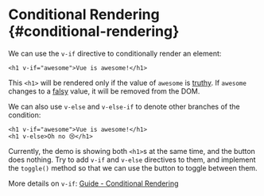 # Conditional Rendering {#conditional-rendering}

We can use the `v-if` directive to conditionally render an element:

```vue-html
<h1 v-if="awesome">Vue is awesome!</h1>
```

This `<h1>` will be rendered only if the value of `awesome` is [truthy](https://developer.mozilla.org/en-US/docs/Glossary/Truthy). If `awesome` changes to a [falsy](https://developer.mozilla.org/en-US/docs/Glossary/Falsy) value, it will be removed from the DOM.

We can also use `v-else` and `v-else-if` to denote other branches of the condition:

```vue-html
<h1 v-if="awesome">Vue is awesome!</h1>
<h1 v-else>Oh no 😢</h1>
```

Currently, the demo is showing both `<h1>`s at the same time, and the button does nothing. Try to add `v-if` and `v-else` directives to them, and implement the `toggle()` method so that we can use the button to toggle between them.

More details on `v-if`: <a target="_blank" href="/guide/essentials/conditional.html">Guide - Conditional Rendering</a>
